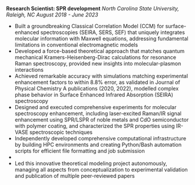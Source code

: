 **Research Scientist: SPR development**
*North Carolina State University, Raleigh, NC*
*August 2018 - June 2023*

- Built a groundbreaking Classical Correlation Model (CCM) for surface-enhanced spectroscopies (SEIRA, SERS, SEF) that uniquely integrates molecular information with Maxwell equations, addressing fundamental limitations in conventional electromagnetic models
- Developed a force-based theoretical approach that matches quantum mechanical Kramers-Heisenberg-Dirac calculations for resonance Raman spectroscopy, provided new insights into molecular-plasmon interactions
- Achieved remarkable accuracy with simulations matching experimental enhancement factors to within 8.8% error, as validated in Journal of Physical Chemistry A publications (2020, 2022), modelled complex phase behavior in Surface Enhanced Infrared Absorption (SEIRA) spectroscopy
- Designed and executed comprehensive experiments for molecular spectroscopy enhancement, including laser-excited Raman/IR signal enhancement using SPR/LSPR of noble metals and CdO semiconductor with polymer coating, and characterized the SPR properties using IR-VASE spectroscopic techniques
- Independently developed comprehensive computational infrastructure by building HPC environments and creating Python/Bash automation scripts for efficient file formatting and job submission
- 
- Led this innovative theoretical modeling project autonomously, managing all aspects from conceptualization to experimental validation and publication of multiple peer-reviewed papers
